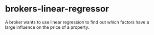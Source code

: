 # brokers-linear-regressor
A broker wants to use linear regression to find out which factors have a large influence on the price of a property.

